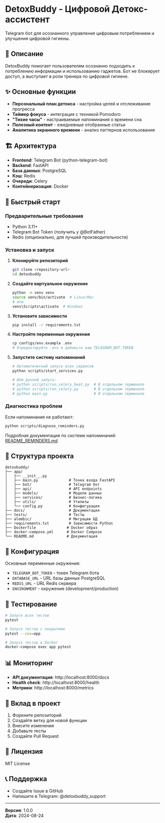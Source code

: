 # DetoxBuddy - Цифровой Детокс-ассистент

Telegram бот для осознанного управления цифровым потреблением и улучшения цифровой гигиены.

## 🎯 Описание

DetoxBuddy помогает пользователям осознанно подходить к потреблению информации и использованию гаджетов. Бот не блокирует доступ, а выступает в роли тренера по цифровой гигиене.

## ✨ Основные функции

- **Персональный план детокса** - настройка целей и отслеживание прогресса
- **Таймер фокуса** - интеграция с техникой Pomodoro
- **"Тихие часы"** - настраиваемые напоминания о времени сна
- **Полезный контент** - ежедневные отобранные статьи
- **Аналитика экранного времени** - анализ паттернов использования

## 🏗️ Архитектура

- **Frontend**: Telegram Bot (python-telegram-bot)
- **Backend**: FastAPI
- **База данных**: PostgreSQL
- **Кэш**: Redis
- **Очереди**: Celery
- **Контейнеризация**: Docker

## 🚀 Быстрый старт

### Предварительные требования

- Python 3.11+
- Telegram Bot Token (получить у @BotFather)
- Redis (опционально, для лучшей производительности)

### Установка и запуск

1. **Клонируйте репозиторий**
   ```bash
   git clone <repository-url>
   cd detoxbuddy
   ```

2. **Создайте виртуальное окружение**
   ```bash
   python -m venv venv
   source venv/bin/activate  # Linux/Mac
   # или
   venv\Scripts\activate  # Windows
   ```

3. **Установите зависимости**
   ```bash
   pip install -r requirements.txt
   ```

4. **Настройте переменные окружения**
   ```bash
   cp configs/env.example .env
   # Отредактируйте .env и добавьте ваш TELEGRAM_BOT_TOKEN
   ```

5. **Запустите систему напоминаний**
   ```bash
   # Автоматический запуск всех сервисов
   python scripts/start_services.py
   
   # Или ручной запуск:
   # python scripts/run_celery_beat.py  # В отдельном терминале
   # python scripts/run_celery.py       # В отдельном терминале
   # python main.py                     # В отдельном терминале
   ```

### Диагностика проблем

Если напоминания не работают:

```bash
python scripts/diagnose_reminders.py
```

Подробная документация по системе напоминаний: [README_REMINDERS.md](README_REMINDERS.md)

## 📁 Структура проекта

```
detoxbuddy/
├── app/
│   ├── __init__.py
│   ├── main.py              # Точка входа FastAPI
│   ├── bot/                 # Telegram бот
│   ├── api/                 # API endpoints
│   ├── models/              # Модели данных
│   ├── services/            # Бизнес-логика
│   ├── utils/               # Утилиты
│   └── config.py            # Конфигурация
├── docs/                    # Документация
├── tests/                   # Тесты
├── alembic/                 # Миграции БД
├── requirements.txt         # Зависимости Python
├── Dockerfile              # Docker образ
├── docker-compose.yml      # Docker Compose
└── README.md               # Документация
```

## 🔧 Конфигурация

Основные переменные окружения:

- `TELEGRAM_BOT_TOKEN` - токен Telegram бота
- `DATABASE_URL` - URL базы данных PostgreSQL
- `REDIS_URL` - URL Redis сервера
- `ENVIRONMENT` - окружение (development/production)

## 🧪 Тестирование

```bash
# Запуск всех тестов
pytest

# Запуск тестов с покрытием
pytest --cov=app

# Запуск тестов в Docker
docker-compose exec app pytest
```

## 📊 Мониторинг

- **API документация**: http://localhost:8000/docs
- **Health check**: http://localhost:8000/health
- **Метрики**: http://localhost:8000/metrics

## 🤝 Вклад в проект

1. Форкните репозиторий
2. Создайте ветку для новой функции
3. Внесите изменения
4. Добавьте тесты
5. Создайте Pull Request

## 📄 Лицензия

MIT License

## 📞 Поддержка

- Создайте Issue в GitHub
- Напишите в Telegram: @detoxbuddy_support

---

**Версия**: 1.0.0  
**Дата**: 2024-08-24
